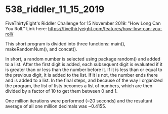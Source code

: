 # 538_riddler_11_15_2019
FiveThirtyEight's Riddler Challenge for 15 November 2019: "How Long Can You Roll." Link here: https://fivethirtyeight.com/features/how-low-can-you-roll/

This short program is divided into three functions: main(), makeRandomNum(), and concat().

In short, a random number is selected using package random() and added to a list.
After the first digit is added, each subsequent digit is evaluated if it is greater than
or less than the number before it. If it is less than or equal to the previous digit,
it is added to the list. If it is not, the number ends there and is added to a list.
In the final steps, and because of the way I organized the program, the list of lists
becomes a list of numbers, which are then divided by a factor of 10 to get them between
0 and 1.

One million iterations were performed (~20 seconds) and the resultant average of all
one million decimals was ~0.4155.
